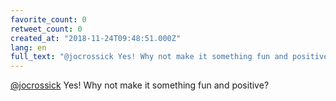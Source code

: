 ```yaml
---
favorite_count: 0
retweet_count: 0
created_at: "2018-11-24T09:48:51.000Z"
lang: en
full_text: "@jocrossick Yes! Why not make it something fun and positive?"
---
```


[@jocrossick](https://twitter.com/jocrossick) Yes! Why not make it something fun
and positive?
